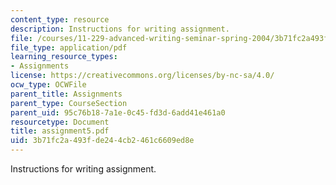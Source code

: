 ```yaml
---
content_type: resource
description: Instructions for writing assignment.
file: /courses/11-229-advanced-writing-seminar-spring-2004/3b71fc2a493fde244cb2461c6609ed8e_assignment5.pdf
file_type: application/pdf
learning_resource_types:
- Assignments
license: https://creativecommons.org/licenses/by-nc-sa/4.0/
ocw_type: OCWFile
parent_title: Assignments
parent_type: CourseSection
parent_uid: 95c76b18-7a1e-0c45-fd3d-6add41e461a0
resourcetype: Document
title: assignment5.pdf
uid: 3b71fc2a-493f-de24-4cb2-461c6609ed8e
---
```

Instructions for writing assignment.